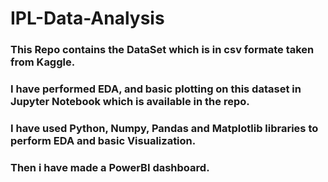 # IPL-Data-Analysis
### This Repo contains the DataSet which is in csv formate taken from Kaggle.
### I have performed EDA, and basic plotting on this dataset in Jupyter Notebook which is available in the repo.
### I have used Python, Numpy, Pandas and Matplotlib libraries to perform EDA and basic Visualization.
### Then i have made a PowerBI dashboard.
